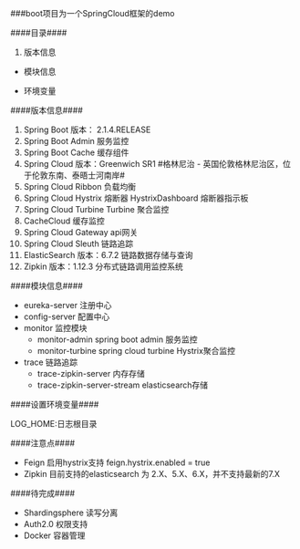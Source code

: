 

###boot项目为一个SpringCloud框架的demo

####目录####

1. 版本信息

- 模块信息

- 环境变量

####版本信息####

1. Spring Boot 版本： 2.1.4.RELEASE
1. Spring Boot Admin 服务监控
1. Spring Boot Cache 缓存组件
1. Spring Cloud 版本：Greenwich SR1  #格林尼治 - 英国伦敦格林尼治区，位于伦敦东南、泰晤士河南岸#
1. Spring Cloud Ribbon 负载均衡
1. Spring Cloud Hystrix 熔断器  HystrixDashboard 熔断器指示板
1. Spring Cloud Turbine Turbine 聚合监控
1. CacheCloud    缓存监控 
1. Spring Cloud Gateway  api网关
1. Spring Cloud Sleuth 链路追踪
1. ElasticSearch 版本：6.7.2  链路数据存储与查询
1. Zipkin  版本：1.12.3    分布式链路调用监控系统

####模块信息####

- eureka-server 注册中心
- config-server 配置中心
- monitor       监控模块
    - monitor-admin        spring boot admin 服务监控
    - monitor-turbine      spring cloud turbine Hystrix聚合监控
- trace         链路追踪
    - trace-zipkin-server   内存存储
    - trace-zipkin-server-stream elasticsearch存储

####设置环境变量####

LOG_HOME:日志根目录

####注意点####
- Feign 启用hystrix支持
  feign.hystrix.enabled = true
- Zipkin 目前支持的elasticsearch 为 2.X、5.X、6.X，并不支持最新的7.X 

####待完成####
- Shardingsphere 读写分离
- Auth2.0 权限支持
- Docker 容器管理
 